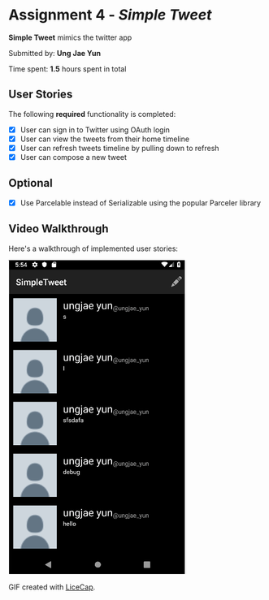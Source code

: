 # Assignment 4 - *Simple Tweet*

**Simple Tweet** mimics the twitter app 

Submitted by: **Ung Jae Yun**

Time spent: **1.5** hours spent in total

## User Stories

The following **required** functionality is completed:

* [x] User can sign in to Twitter using OAuth login
* [x] User can view the tweets from their home timeline
* [x] User can refresh tweets timeline by pulling down to refresh
* [x] User can compose a new tweet

## Optional

* [x] Use Parcelable instead of Serializable using the popular Parceler library

## Video Walkthrough

Here's a walkthrough of implemented user stories:

<img src='tweettweet.gif' title='Video Walkthrough' width='' alt='Video Walkthrough' />

GIF created with [LiceCap](http://www.cockos.com/licecap/).

